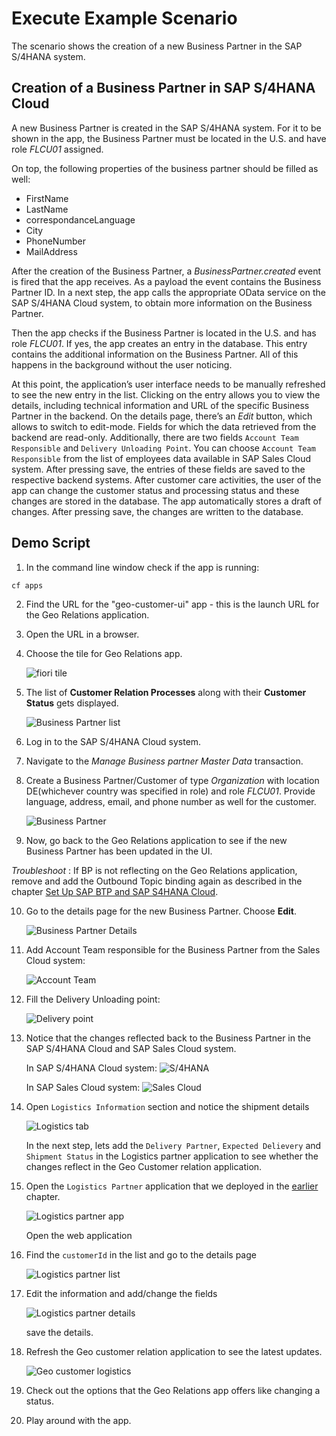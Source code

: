 # Execute Example Scenario

The scenario shows the creation of a new Business Partner in the SAP S/4HANA system.

## Creation of a Business Partner in SAP S/4HANA Cloud

A new Business Partner is created in the SAP S/4HANA system. For it to be shown in the app, the Business Partner must be located in the U.S. and have role *FLCU01* assigned.

On top, the following properties of the business partner should be filled as well:

- FirstName
- LastName
- correspondanceLanguage
- City
- PhoneNumber
- MailAddress

After the creation of the Business Partner, a *BusinessPartner.created* event is fired that the app receives. As a payload the event contains the Business Partner ID. In a next step, the app calls the appropriate OData service on the SAP S/4HANA Cloud system, to obtain more information on the Business Partner.

Then the app checks if the Business Partner is located in the U.S. and has role *FLCU01*. If yes, the app creates an entry in the database. This entry contains the additional information on the Business Partner. All of this happens in the background without the user noticing.

At this point, the application’s user interface needs to be manually refreshed to see the new entry in the list. Clicking on the entry allows you to view the details, including technical information and URL of the specific Business Partner in the backend.
On the details page, there’s an *Edit* button, which allows to switch to edit-mode. Fields for which the data retrieved from the backend are read-only. Additionally, there are two fields `Account Team Responsible` and `Delivery Unloading Point`. You can choose `Account Team Responsible` from the list of employees data available in SAP Sales Cloud system. After pressing save, the entries of these fields are saved to the respective backend systems.
After customer care activities, the user of the app can change the customer status and processing status and these changes are stored in the database. The app automatically stores a draft of changes. After pressing save, the changes are written to the database.

## Demo Script

1. In the command line window check if the app is running:

```
cf apps
```

2. Find the URL for the "geo-customer-ui" app - this is the launch URL for the Geo Relations application.

3. Open the URL in a browser.

4. Choose the tile for Geo Relations app.

    ![fiori tile](./images/1.png)

5. The list of **Customer Relation Processes** along with their **Customer Status** gets displayed.

    ![Business Partner list](./images/2.png)

6. Log in to the SAP S/4HANA Cloud system.

7. Navigate to the *Manage Business partner Master Data* transaction.

8. Create a Business Partner/Customer of type *Organization* with location DE(whichever country was specified in role) and role *FLCU01*. Provide language, address, email, and phone number as well for the customer.

    ![Business Partner](./images/3.png)

9. Now, go back to the Geo Relations application to see if the new Business Partner has been updated in the UI.

 *Troubleshoot* : If BP is not reflecting on the Geo Relations application, remove and add the Outbound Topic binding again as described in the chapter [Set Up SAP BTP and SAP S4HANA Cloud](https://github.com/SAP-samples/cloud-extension-graph-sample/blob/main/documentation/Set%20Up%20SAP%20BTP%20and%20SAP%20S/4HANA/README.md).
 
10. Go to the details page for the new Business Partner. Choose **Edit**.

    ![Business Partner Details](./images/4.png)

11. Add Account Team responsible for the Business Partner from the Sales Cloud system:

    ![Account Team](./images/5.png)

12. Fill the Delivery Unloading point:

    ![Delivery point](./images/6.png)

13. Notice that the changes reflected back to the Business Partner in the SAP S/4HANA Cloud and SAP Sales Cloud system.

    In SAP S/4HANA Cloud system:
    ![S/4HANA](./images/7.png)

    In SAP Sales Cloud system:
    ![Sales Cloud](./images/8.png)

14. Open `Logistics Information` section and notice the shipment details

    ![Logistics tab](./images/9.png)

    In the next step, lets add the `Delivery Partner`, `Expected Delievery` and `Shipment Status` in the Logistics partner application to see whether the changes reflect in the Geo Customer relation application.

15. Open the `Logistics Partner` application that we deployed in the [earlier](../Set%20Up%20Logistics%20Partner%20app%20/README.md) chapter.

    ![Logistics partner app](./images/10.png)

    Open the web application

16. Find the `customerId` in the list and go to the details page

    ![Logistics partner list](./images/11.png)

17. Edit the information and add/change the fields

    ![Logistics partner details](./images/12.png)

    save the details.

18. Refresh the Geo customer relation application to see the latest updates.

    ![Geo customer logistics](./images/13.png)
       
19. Check out the options that the Geo Relations app offers like changing a status.

20. Play around with the app.



